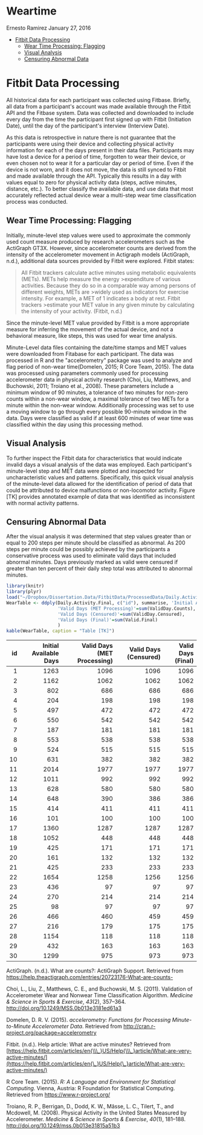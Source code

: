 Weartime
================
Ernesto Ramirez
January 27, 2016

-   [Fitbit Data Processing](#fitbit-data-processing)
    -   [Wear Time Processing: Flagging](#wear-time-processing-flagging)
    -   [Visual Analysis](#visual-analysis)
    -   [Censuring Abnormal Data](#censuring-abnormal-data)

Fitbit Data Processing
======================

All historical data for each participant was collected using Fitbase. Briefly, all data from a participant's account was made available through the Fitbit API and the Fitbase system. Data was collected and downloaded to include every day from the time the participant first signed up with Fitbit (Initiation Date), until the day of the participant's interview (Interview Date).

As this data is retrospective in nature there is not guarantee that the participants were using their device and collecting physical activity information for each of the days present in their data files. Participants may have lost a device for a period of time, forgotten to wear their device, or even chosen not to wear it for a particular day or period of time. Even if the device is not worn, and it does not move, the data is still synced to Fitbit and made available through the API. Typically this results in a day with values equal to zero for physical activity data (steps, active minutes, distance, etc.). To better classify the available data, and use data that most accurately reflected actual device wear a multi-step wear time classification process was conducted.

Wear Time Processing: Flagging
------------------------------

Initially, minute-level step values were used to approximate the commonly used count measure produced by research accelerometers such as the ActiGraph GT3X. However, since accelerometer counts are derived from the intensity of the accelerometer movement in Actigraph models (ActiGraph, n.d.), additional data sources provided by Fitbit were explored. Fitbit states:

> All Fitbit trackers calculate active minutes using metabolic equivalents (METs). METs help measure the energy &gt;expenditure of various activities. Because they do so in a comparable way among persons of different weights, METs are &gt;widely used as indicators for exercise intensity. For example, a MET of 1 indicates a body at rest. Fitbit trackers &gt;estimate your MET value in any given minute by calculating the intensity of your activity. (Fitbit, n.d.)

Since the minute-level MET value provided by Fitbit is a more appropriate measure for inferring the movement of the actual device, and not a behavioral measure, like steps, this was used for wear time analysis.

Minute-Level data files containing the date/time stamps and MET values were downloaded from Fitabase for each participant. The data was processed in R and the "accelerometry" package was used to analyze and flag period of non-wear time(Domelen, 2015; R Core Team, 2015). The data was processed using parameters commonly used for processing accelerometer data in physical activity research (Choi, Liu, Matthews, and Buchowski, 2011; Troiano et al., 2008). These parameters include a minimum window of 90 minutes, a tolerance of two minutes for non-zero counts within a non-wear window, a maximal tolerance of two METs for a minute within the non-wear window. Additionally processing was set to use a moving window to go through every possible 90-minute window in the data. Days were classified as valid if at least 600 minutes of wear time was classified within the day using this processing method.

Visual Analysis
---------------

To further inspect the Fitbit data for characteristics that would indicate invalid days a visual analysis of the data was employed. Each participant's minute-level step and MET data were plotted and inspected for uncharacteristic values and patterns. Specifically, this quick visual analysis of the minute-level data allowed for the identification of period of data that could be attributed to device malfunctions or non-locomotor activity. Figure \[TK\] provides annotated example of data that was identified as inconsistent with normal activity patterns.

Censuring Abnormal Data
-----------------------

After the visual analysis it was determined that step values greater than or equal to 200 steps per minute should be classified as abnormal. As 200 steps per minute could be possibly achieved by the participants a conservative process was used to eliminate valid days that included abnormal minutes. Days previously marked as valid were censured if greater than ten percent of their daily step total was attributed to abnormal minutes.

``` r
library(knitr)
library(plyr)
load("~/Dropbox/Dissertation.Data/FitbitData/ProcessedData/Daily.Activity.Final.rdata")
WearTable <- ddply(Daily.Activity.Final, c("id"), summarise, 'Initial Available Days'=length(id),
                   'Valid Days (MET Processing)'=sum(ValidDay.Counts),
                   'Valid Days (Censured)'=sum(ValidDay.Censured),
                   'Valid Days (Final)'=sum(Valid.Final)
                   )
kable(WearTable, caption = "Table [TK]")
```

|   id|  Initial Available Days|  Valid Days (MET Processing)|  Valid Days (Censured)|  Valid Days (Final)|
|----:|-----------------------:|----------------------------:|----------------------:|-------------------:|
|    1|                    1263|                         1096|                   1096|                1096|
|    2|                    1162|                         1062|                   1062|                1062|
|    3|                     802|                          686|                    686|                 686|
|    4|                     204|                          198|                    198|                 198|
|    5|                     497|                          472|                    472|                 472|
|    6|                     550|                          542|                    542|                 542|
|    7|                     187|                          181|                    181|                 181|
|    8|                     553|                          538|                    538|                 538|
|    9|                     524|                          515|                    515|                 515|
|   10|                     631|                          382|                    382|                 382|
|   11|                    2014|                         1977|                   1977|                1977|
|   12|                    1011|                          992|                    992|                 992|
|   13|                     628|                          580|                    580|                 580|
|   14|                     648|                          390|                    386|                 386|
|   15|                     414|                          411|                    411|                 411|
|   16|                     101|                          100|                    100|                 100|
|   17|                    1360|                         1287|                   1287|                1287|
|   18|                    1052|                          448|                    448|                 448|
|   19|                     425|                          171|                    171|                 171|
|   20|                     161|                          132|                    132|                 132|
|   21|                     425|                          233|                    233|                 233|
|   22|                    1654|                         1258|                   1256|                1256|
|   23|                     436|                           97|                     97|                  97|
|   24|                     270|                          214|                    214|                 214|
|   25|                      98|                           97|                     97|                  97|
|   26|                     466|                          460|                    459|                 459|
|   27|                     216|                          179|                    175|                 175|
|   28|                    1154|                          118|                    118|                 118|
|   29|                     432|                          163|                    163|                 163|
|   30|                    1299|                          975|                    973|                 973|

ActiGraph. (n.d.). What are counts?: ActiGraph Support. Retrieved from <https://help.theactigraph.com/entries/20723176-What-are-counts->

Choi, L., Liu, Z., Matthews, C. E., and Buchowski, M. S. (2011). Validation of Accelerometer Wear and Nonwear Time Classification Algorithm. *Medicine & Science in Sports & Exercise*, *43*(2), 357–364. <http://doi.org/10.1249/MSS.0b013e3181ed61a3>

Domelen, D. R. V. (2015). *accelerometry: Functions for Processing Minute-to-Minute Accelerometer Data*. Retrieved from <http://cran.r-project.org/package=accelerometry>

Fitbit. (n.d.). Help article: What are active minutes? Retrieved from [https://help.fitbit.com/articles/en{\\\_}US/Help{\\\_}article/What-are-very-active-minutes/](https://help.fitbit.com/articles/en{\_}US/Help{\_}article/What-are-very-active-minutes/)

R Core Team. (2015). *R: A Language and Environment for Statistical Computing*. Vienna, Austria: R Foundation for Statistical Computing. Retrieved from <https://www.r-project.org/>

Troiano, R. P., Berrigan, D., Dodd, K. W., Mâsse, L. C., Tilert, T., and Mcdowell, M. (2008). Physical Activity in the United States Measured by Accelerometer. *Medicine & Science in Sports & Exercise*, *40*(1), 181–188. <http://doi.org/10.1249/mss.0b013e31815a51b3>

